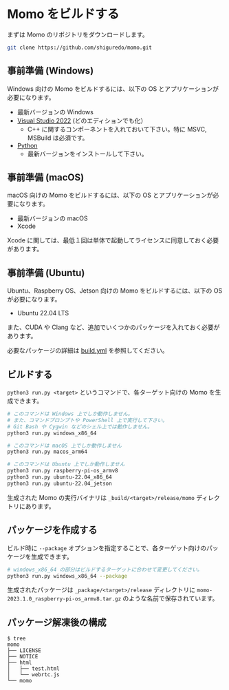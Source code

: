 # Momo をビルドする

まずは Momo のリポジトリをダウンロードします。

```bash
git clone https://github.com/shiguredo/momo.git
```

## 事前準備 (Windows)

Windows 向けの Momo をビルドするには、以下の OS とアプリケーションが必要になります。

- 最新バージョンの Windows
- [Visual Studio 2022](https://visualstudio.microsoft.com/ja/downloads/) (どのエディションでも化）
  - C++ に関するコンポーネントを入れておいて下さい。特に MSVC, MSBuild は必須です。
- [Python](https://www.python.org/downloads/)
  - 最新バージョンをインストールして下さい。

## 事前準備 (macOS)

macOS 向けの Momo をビルドするには、以下の OS とアプリケーションが必要になります。

- 最新バージョンの macOS
- Xcode

Xcode に関しては、最低１回は単体で起動してライセンスに同意しておく必要があります。

## 事前準備 (Ubuntu)

Ubuntu、Raspberry OS、Jetson 向けの Momo をビルドするには、以下の OS が必要になります。

- Ubuntu 22.04 LTS

また、CUDA や Clang など、追加でいくつかのパッケージを入れておく必要があります。

必要なパッケージの詳細は [build.yml](../.github/workflows/build.yml) を参照してください。

## ビルドする

`python3 run.py <target>` というコマンドで、各ターゲット向けの Momo を生成できます。

```bash
# このコマンドは Windows 上でしか動作しません。
# また、コマンドプロンプトや PowerShell 上で実行して下さい。
# Git Bash や Cygwin などのシェル上では動作しません。
python3 run.py windows_x86_64

# このコマンドは macOS 上でしか動作しません
python3 run.py macos_arm64

# このコマンドは Ubuntu 上でしか動作しません
python3 run.py raspberry-pi-os_armv8
python3 run.py ubuntu-22.04_x86_64
python3 run.py ubuntu-22.04_jetson
```

生成された Momo の実行バイナリは `_build/<target>/release/momo` ディレクトリにあります。

## パッケージを作成する

ビルド時に `--package` オプションを指定することで、各ターゲット向けのパッケージを生成できます。

```bash
# windows_x86_64 の部分はビルドするターゲットに合わせて変更してください。
python3 run.py windows_x86_64 --package
```

生成されたパッケージは `_package/<target>/release` ディレクトリに `momo-2023.1.0_raspberry-pi-os_armv8.tar.gz` のような名前で保存されています。

## パッケージ解凍後の構成

```console
$ tree
momo
├── LICENSE
├── NOTICE
├── html
│   ├── test.html
│   └── webrtc.js
└── momo
```
